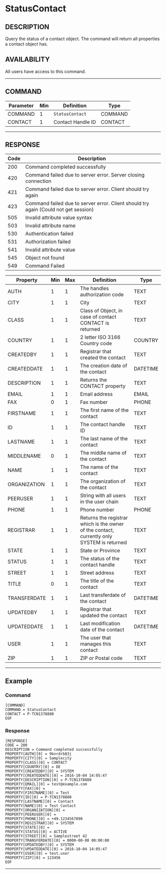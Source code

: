 # StatusContact

## DESCRIPTION
Query the status of a contact object. The command will return all properties a contact object has.

## AVAILABILITY
All users have access to this command.

----
## COMMAND

Parameter | Min | Definition | Type
---- | ---- | ---- | ----
COMMAND | 1 | `StatusContact` | COMMAND
CONTACT | 1 | Contact Handle ID | CONTACT

----
## RESPONSE

Code | Description
---- | ----
200 | Command completed successfully
420 | Command failed due to server error. Server closing connection
421	| Command failed due to server error. Client should try again
423 | Command failed due to server error. Client should try again (Could not get session)
505 | Invalid attribute value syntax
503 | Invalid attribute name
530	| Authentication failed
531	| Authorization failed
541	| Invalid attribute value
545	| Object not found
549 | Command Failed

Property | Min | Max | Definition | Type
---- | ---- | ---- | ---- | ----
AUTH | 1 | 1 | The handles authorization code | TEXT
CITY | 1 | 1 | City | TEXT
CLASS | 1 | 1 | Class of Object, in case of contact CONTACT is returned | TEXT
COUNTRY | 1 | 1 | 2 letter ISO 3166 Country code | COUNTRY
CREATEDBY | 1 | 1 | Registrar that created the contact | TEXT
CREATEDDATE | 1 | 1 | The creation date of the contact | DATETIME
DESCRIPTION | 1 | 1 | Returns the CONTACT property | TEXT
EMAIL | 1 | 1 | Email address | EMAIL
FAX | 0 | 1 | Fax number | PHONE
FIRSTNAME | 1 | 1 | The first name of the contact | TEXT
ID | 1 | 1 | The contact handle ID | TEXT
LASTNAME | 1 | 1 | The last name of the contact | TEXT
MIDDLENAME | 0 | 1 | The middle name of the contact | TEXT
NAME | 1 | 1 | The name of the contact | TEXT
ORGANIZATION | 1 | 1 | The organization of the contact | TEXT
PEERUSER | 1 | 1 | String with all users in the user chain | TEXT
PHONE | 1 | 1 | Phone number | PHONE
REGISTRAR | 1 | 1 | Returns the registrar which is the owner of the contact, currently only SYSTEM is returned | TEXT
STATE | 1 | 1 | State or Province | TEXT
STATUS | 1 | 1 | The status of the contact handle | TEXT
STREET | 1 | 1 | Street address | TEXT
TITLE | 0 | 1 | The title of the contact | TEXT
TRANSFERDATE | 1 | 1 | Last transferdate of the contact | DATETIME
UPDATEDBY | 1 | 1 | Registrar that updated the contact | TEXT
UPDATEDDATE | 1 | 1 | Last modification date of the contact | DATETIME
USER | 1 | 1 | The user that manages this contact | TEXT
ZIP | 1 | 1 | ZIP or Postal code | TEXT


----
## Example

### Command

```
[COMMAND]
COMMAND = StatusContact
CONTACT = P-TCN1378880
EOF
```
### Response

```
[RESPONSE]
CODE = 200
DESCRIPTION = Command completed successfully
PROPERTY[AUTH][0] = 9knrdrb83j
PROPERTY[CITY][0] = Samplecity
PROPERTY[CLASS][0] = CONTACT
PROPERTY[COUNTRY][0] = DE
PROPERTY[CREATEDBY][0] = SYSTEM
PROPERTY[CREATEDDATE][0] = 2016-10-04 14:05:47
PROPERTY[DESCRIPTION][0] = P-TCN1378880
PROPERTY[EMAIL][0] = test@example.com
PROPERTY[FAX][0] =
PROPERTY[FIRSTNAME][0] = Test
PROPERTY[ID][0] = P-TCN1378880
PROPERTY[LASTNAME][0] = Contact
PROPERTY[NAME][0] = Test Contact
PROPERTY[ORGANIZATION][0] =
PROPERTY[PEERUSER][0] =
PROPERTY[PHONE][0] = +49.1234567890
PROPERTY[REGISTRAR][0] = SYSTEM
PROPERTY[STATE][0] =
PROPERTY[STATUS][0] = ACTIVE
PROPERTY[STREET][0] = Samplestreet 42
PROPERTY[TRANSFERDATE][0] = 0000-00-00 00:00:00
PROPERTY[UPDATEDBY][0] = SYSTEM
PROPERTY[UPDATEDDATE][0] = 2016-10-04 14:05:47
PROPERTY[USER][0] = test.user
PROPERTY[ZIP][0] = 123456
EOF
```

----
